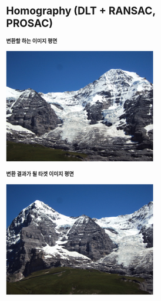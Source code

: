 # Homography (DLT + RANSAC, PROSAC)
#### 변환할 하는 이미지 평면
![](sources/02.jpg)
#### 변환 결과가 될 타겟 이미지 평면
![](sources/01.jpg)

